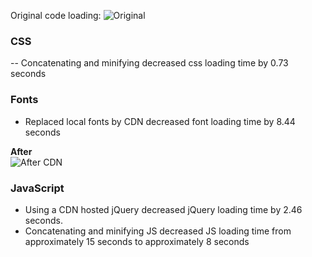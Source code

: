 Original code loading:
![Original](https://d.pr/i/oLz3C+ "Original")

### CSS
-- Concatenating and minifying decreased css loading time by 0.73 seconds 

### Fonts
- Replaced local fonts by CDN decreased font loading time by 8.44 seconds

**After**  
![After CDN](https://d.pr/i/UvPLBw+ "After CDN")

### JavaScript
- Using a CDN hosted jQuery decreased jQuery loading time by 2.46 seconds.
- Concatenating and minifying JS decreased JS loading time from approximately 15 seconds to approximately 8 seconds 
